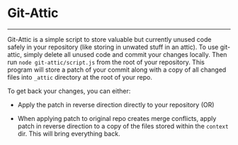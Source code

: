 # Git-Attic
-----------

Git-Attic is a simple script to store valuable but currently unused code safely in your repository (like storing in unwated stuff in an attic).
To use git-attic, simply delete all unused code and commit your changes locally. Then run `node git-attic/script.js`
from the root of your repository. This program will store a patch of your commit along with a copy of all changed
files into `_attic` directory at the root of your repo. 

To get back your changes, you can either:

- Apply the patch in reverse direction directly to your repository (OR)

- When applying patch to original repo creates merge conflicts, apply patch in reverse direction to a copy of the files stored within the `context` dir.
  This will bring everything back. 
